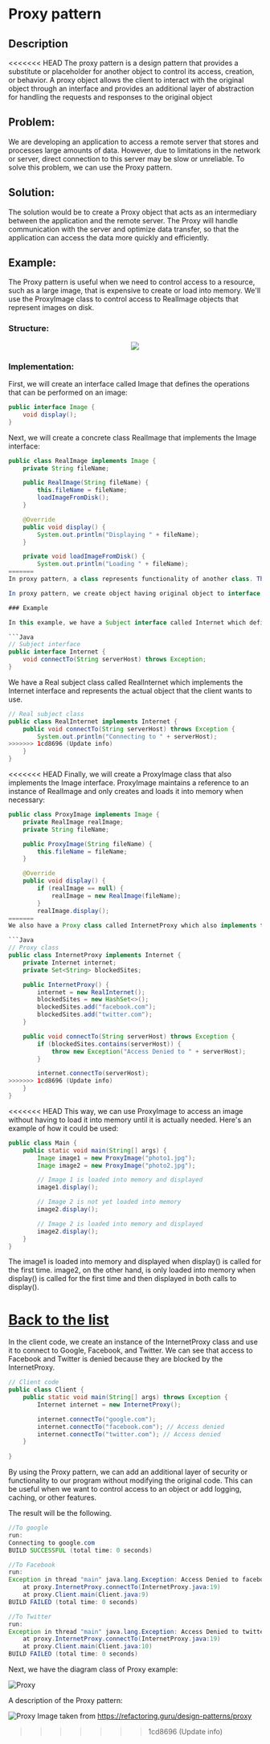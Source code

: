# Proxy pattern

## Description

<<<<<<< HEAD
The proxy pattern is a design pattern that provides a substitute or placeholder for another object to control its access, creation, or behavior. A proxy object allows the client to interact with the original object through an interface and provides an additional layer of abstraction for handling the requests and responses to the original object

## Problem:

We are developing an application to access a remote server that stores and processes large amounts of data. However, due to limitations in the network or server, direct connection to this server may be slow or unreliable. To solve this problem, we can use the Proxy pattern.

## Solution:

The solution would be to create a Proxy object that acts as an intermediary between the application and the remote server. The Proxy will handle communication with the server and optimize data transfer, so that the application can access the data more quickly and efficiently.

## Example:

The Proxy pattern is useful when we need to control access to a resource, such as a large image, that is expensive to create or load into memory. We'll use the ProxyImage class to control access to RealImage objects that represent images on disk.

### Structure:

<p align="center">
    <img src="diagrams/Proxy.drawio.svg"/>
</p>

### Implementation:

First, we will create an interface called Image that defines the operations that can be performed on an image:

```java
public interface Image {
    void display();
}
```
Next, we will create a concrete class RealImage that implements the Image interface:

```java
public class RealImage implements Image {
    private String fileName;

    public RealImage(String fileName) {
        this.fileName = fileName;
        loadImageFromDisk();
    }

    @Override
    public void display() {
        System.out.println("Displaying " + fileName);
    }

    private void loadImageFromDisk() {
        System.out.println("Loading " + fileName);
=======
In proxy pattern, a class represents functionality of another class. This type of design pattern comes under structural pattern.

In proxy pattern, we create object having original object to interface its functionality to outer world.

### Example

In this example, we have a Subject interface called Internet which defines the interface for the Real subject class and the Proxy class.

```Java
// Subject interface
public interface Internet {
    void connectTo(String serverHost) throws Exception;
}
```

We have a Real subject class called RealInternet which implements the Internet interface and represents the actual object that the client wants to use.

```Java
// Real subject class
public class RealInternet implements Internet {
    public void connectTo(String serverHost) throws Exception {
        System.out.println("Connecting to " + serverHost);
>>>>>>> 1cd8696 (Update info)
    }
}
```

<<<<<<< HEAD
Finally, we will create a ProxyImage class that also implements the Image interface. ProxyImage maintains a reference to an instance of RealImage and only creates and loads it into memory when necessary:

```java
public class ProxyImage implements Image {
    private RealImage realImage;
    private String fileName;

    public ProxyImage(String fileName) {
        this.fileName = fileName;
    }

    @Override
    public void display() {
        if (realImage == null) {
            realImage = new RealImage(fileName);
        }
        realImage.display();
=======
We also have a Proxy class called InternetProxy which also implements the Internet interface and acts as a proxy for the RealInternet object. The InternetProxy class maintains a set of blocked websites and prevents the client from accessing those websites by throwing an exception.

```Java
// Proxy class
public class InternetProxy implements Internet {
    private Internet internet;
    private Set<String> blockedSites;

    public InternetProxy() {
        internet = new RealInternet();
        blockedSites = new HashSet<>();
        blockedSites.add("facebook.com");
        blockedSites.add("twitter.com");
    }

    public void connectTo(String serverHost) throws Exception {
        if (blockedSites.contains(serverHost)) {
            throw new Exception("Access Denied to " + serverHost);
        }

        internet.connectTo(serverHost);
>>>>>>> 1cd8696 (Update info)
    }
}
```

<<<<<<< HEAD
This way, we can use ProxyImage to access an image without having to load it into memory until it is actually needed. Here's an example of how it could be used:

```java
public class Main {
    public static void main(String[] args) {
        Image image1 = new ProxyImage("photo1.jpg");
        Image image2 = new ProxyImage("photo2.jpg");

        // Image 1 is loaded into memory and displayed
        image1.display();

        // Image 2 is not yet loaded into memory
        image2.display();

        // Image 2 is loaded into memory and displayed
        image2.display();
    }
}
```

The image1 is loaded into memory and displayed when display() is called for the first time. image2, on the other hand, is only loaded into memory when display() is called for the first time and then displayed in both calls to display().

[Back to the list](./README.md)
=======
In the client code, we create an instance of the InternetProxy class and use it to connect to Google, Facebook, and Twitter. We can see that access to Facebook and Twitter is denied because they are blocked by the InternetProxy.

```Java
// Client code
public class Client {
    public static void main(String[] args) throws Exception {
        Internet internet = new InternetProxy();

        internet.connectTo("google.com");
        internet.connectTo("facebook.com"); // Access denied
        internet.connectTo("twitter.com"); // Access denied
    }
    
}
```

By using the Proxy pattern, we can add an additional layer of security or functionality to our program without modifying the original code. This can be useful when we want to control access to an object or add logging, caching, or other features.

The result will be the following.

```Java
//To google
run:
Connecting to google.com
BUILD SUCCESSFUL (total time: 0 seconds)
```

```Java
//To Facebook
run:
Exception in thread "main" java.lang.Exception: Access Denied to facebook.com
	at proxy.InternetProxy.connectTo(InternetProxy.java:19)
	at proxy.Client.main(Client.java:9)
BUILD FAILED (total time: 0 seconds)
```

```Java
//To Twitter
run:
Exception in thread "main" java.lang.Exception: Access Denied to twitter.com
	at proxy.InternetProxy.connectTo(InternetProxy.java:19)
	at proxy.Client.main(Client.java:10)
BUILD FAILED (total time: 0 seconds)
```

Next, we have the diagram class of Proxy example:

![Proxy](Diagrams/Proxy.jpg)

A description of the Proxy pattern:

![Proxy](Diagrams/ProxyDescription.jpg)
Image taken from https://refactoring.guru/design-patterns/proxy
>>>>>>> 1cd8696 (Update info)
